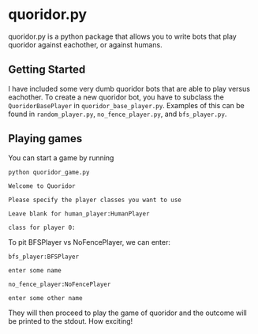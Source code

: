 # quoridor.py

quoridor.py is a python package that allows you to write bots that play quoridor against eachother, or against humans.

## Getting Started

I have included some very dumb quoridor bots that are able to play versus eachother. To create a new quoridor bot, you have to subclass the `QuoridorBasePlayer` in `quoridor_base_player.py`.  Examples of this can be found in `random_player.py`, `no_fence_player.py`, and `bfs_player.py`.


## Playing games
You can start a game by running 

```python quoridor_game.py```


```
Welcome to Quoridor

Please specify the player classes you want to use

Leave blank for human_player:HumanPlayer

class for player 0:
```

To pit BFSPlayer vs NoFencePlayer, we can enter:

```bfs_player:BFSPlayer```

```enter some name```

```no_fence_player:NoFencePlayer```

```enter some other name```

They will then proceed to play the game of quoridor and the outcome will be printed to the stdout.
How exciting!
